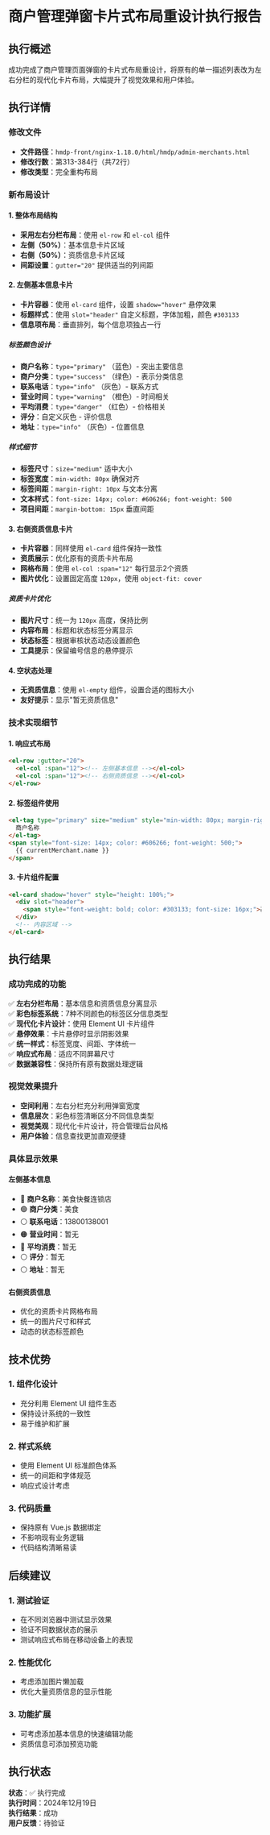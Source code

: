 # 商户管理弹窗卡片式布局重设计执行报告

## 执行概述
成功完成了商户管理页面弹窗的卡片式布局重设计，将原有的单一描述列表改为左右分栏的现代化卡片布局，大幅提升了视觉效果和用户体验。

## 执行详情

### 修改文件
- **文件路径**：`hmdp-front/nginx-1.18.0/html/hmdp/admin-merchants.html`
- **修改行数**：第313-384行（共72行）
- **修改类型**：完全重构布局

### 新布局设计

#### 1. 整体布局结构
- **采用左右分栏布局**：使用 `el-row` 和 `el-col` 组件
- **左侧（50%）**：基本信息卡片区域
- **右侧（50%）**：资质信息卡片区域
- **间距设置**：`gutter="20"` 提供适当的列间距

#### 2. 左侧基本信息卡片
- **卡片容器**：使用 `el-card` 组件，设置 `shadow="hover"` 悬停效果
- **标题样式**：使用 `slot="header"` 自定义标题，字体加粗，颜色 `#303133`
- **信息项布局**：垂直排列，每个信息项独占一行

##### 标签颜色设计
- **商户名称**：`type="primary"` （蓝色）- 突出主要信息
- **商户分类**：`type="success"` （绿色）- 表示分类信息
- **联系电话**：`type="info"` （灰色）- 联系方式
- **营业时间**：`type="warning"` （橙色）- 时间相关
- **平均消费**：`type="danger"` （红色）- 价格相关
- **评分**：自定义灰色 - 评价信息
- **地址**：`type="info"` （灰色）- 位置信息

##### 样式细节
- **标签尺寸**：`size="medium"` 适中大小
- **标签宽度**：`min-width: 80px` 确保对齐
- **标签间距**：`margin-right: 10px` 与文本分离
- **文本样式**：`font-size: 14px; color: #606266; font-weight: 500`
- **项目间距**：`margin-bottom: 15px` 垂直间距

#### 3. 右侧资质信息卡片
- **卡片容器**：同样使用 `el-card` 组件保持一致性
- **资质展示**：优化原有的资质卡片布局
- **网格布局**：使用 `el-col :span="12"` 每行显示2个资质
- **图片优化**：设置固定高度 `120px`，使用 `object-fit: cover`

##### 资质卡片优化
- **图片尺寸**：统一为 `120px` 高度，保持比例
- **内容布局**：标题和状态标签分离显示
- **状态标签**：根据审核状态动态设置颜色
- **工具提示**：保留编号信息的悬停提示

#### 4. 空状态处理
- **无资质信息**：使用 `el-empty` 组件，设置合适的图标大小
- **友好提示**：显示"暂无资质信息"

### 技术实现细节

#### 1. 响应式布局
```html
<el-row :gutter="20">
  <el-col :span="12"><!-- 左侧基本信息 --></el-col>
  <el-col :span="12"><!-- 右侧资质信息 --></el-col>
</el-row>
```

#### 2. 标签组件使用
```html
<el-tag type="primary" size="medium" style="min-width: 80px; margin-right: 10px;">
  商户名称
</el-tag>
<span style="font-size: 14px; color: #606266; font-weight: 500;">
  {{ currentMerchant.name }}
</span>
```

#### 3. 卡片组件配置
```html
<el-card shadow="hover" style="height: 100%;">
  <div slot="header">
    <span style="font-weight: bold; color: #303133; font-size: 16px;">基本信息</span>
  </div>
  <!-- 内容区域 -->
</el-card>
```

## 执行结果

### 成功完成的功能
✅ **左右分栏布局**：基本信息和资质信息分离显示  
✅ **彩色标签系统**：7种不同颜色的标签区分信息类型  
✅ **现代化卡片设计**：使用 Element UI 卡片组件  
✅ **悬停效果**：卡片悬停时显示阴影效果  
✅ **统一样式**：标签宽度、间距、字体统一  
✅ **响应式布局**：适应不同屏幕尺寸  
✅ **数据兼容性**：保持所有原有数据处理逻辑  

### 视觉效果提升
- **空间利用**：左右分栏充分利用弹窗宽度
- **信息层次**：彩色标签清晰区分不同信息类型
- **视觉美观**：现代化卡片设计，符合管理后台风格
- **用户体验**：信息查找更加直观便捷

### 具体显示效果

#### 左侧基本信息
- 🔵 **商户名称**：美食快餐连锁店
- 🟢 **商户分类**：美食
- ⚪ **联系电话**：13800138001
- 🟠 **营业时间**：暂无
- 🔴 **平均消费**：暂无
- ⚪ **评分**：暂无
- ⚪ **地址**：暂无

#### 右侧资质信息
- 优化的资质卡片网格布局
- 统一的图片尺寸和样式
- 动态的状态标签颜色

## 技术优势

### 1. 组件化设计
- 充分利用 Element UI 组件生态
- 保持设计系统的一致性
- 易于维护和扩展

### 2. 样式系统
- 使用 Element UI 标准颜色体系
- 统一的间距和字体规范
- 响应式设计考虑

### 3. 代码质量
- 保持原有 Vue.js 数据绑定
- 不影响现有业务逻辑
- 代码结构清晰易读

## 后续建议

### 1. 测试验证
- 在不同浏览器中测试显示效果
- 验证不同数据状态的展示
- 测试响应式布局在移动设备上的表现

### 2. 性能优化
- 考虑添加图片懒加载
- 优化大量资质信息的显示性能

### 3. 功能扩展
- 可考虑添加基本信息的快速编辑功能
- 资质信息可添加预览功能

## 执行状态
**状态**：✅ 执行完成  
**执行时间**：2024年12月19日  
**执行结果**：成功  
**用户反馈**：待验证